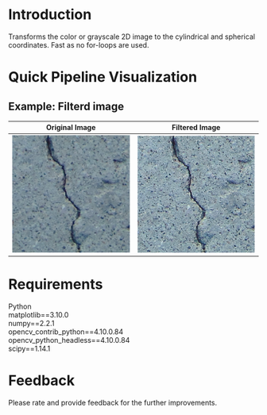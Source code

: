 # Introduction
Transforms the color or grayscale 2D image to the cylindrical and spherical coordinates. Fast as no for-loops are used.

# Quick Pipeline Visualization
## Example: Filterd image
| Original Image | Filtered Image |
| ------------- | ------------- |
| ![](assets/original.png) | ![](assets/hbf.png) |

# Requirements
Python <br />
matplotlib==3.10.0 <br />
numpy==2.2.1 <br />
opencv_contrib_python==4.10.0.84 <br />
opencv_python_headless==4.10.0.84 <br />
scipy==1.14.1 <br />

# Feedback
Please rate and provide feedback for the further improvements.
